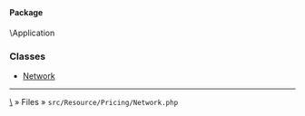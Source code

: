 ## 

#### Package
\Application







### Classes
* [Network](classes/Network)






***
[\\](Home) » Files » `src/Resource/Pricing/Network.php`